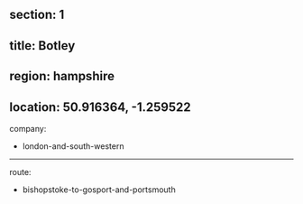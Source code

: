 ﻿section: 1
----
title: Botley
----
region: hampshire
----
location: 50.916364, -1.259522
----
company:
- london-and-south-western
----
route:
- bishopstoke-to-gosport-and-portsmouth
